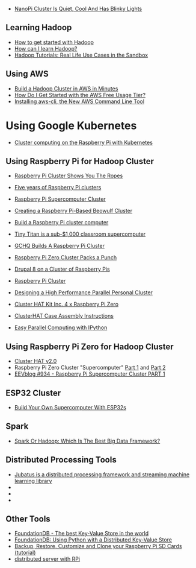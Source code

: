 * [NanoPi Cluster Is Quiet, Cool And Has Blinky Lights](https://hackaday.com/2018/07/05/nanopi-cluster-is-quiet-cool-and-has-blinky-lights/)

## Learning Hadoop
* [How to get started with Hadoop](http://bigdatastudio.com/tag/best-way-to-learn-hadoop)
* [How can I learn  Hadoop?](http://bigdatastudio.com/hadoop)
* [Hadoop Tutorials: Real Life Use Cases in the Sandbox](http://hortonworks.com/blog/hadoop-tutorials-real-life-use-cases-in-the-sandbox)

## Using AWS
* [Build a Hadoop Cluster in AWS in Minutes](https://dzone.com/articles/automate-building-hadoop-cluster-in-aws?edition=244486&utm_source=DailyDigest&utm_medium=email&utm_campaign=dd2016-11-30)
* [How Do I Get Started with the AWS Free Usage Tier?](http://docs.aws.amazon.com/gettingstarted/latest/awsgsg-intro/gsg-aws-free-tier.html)
* [Installing aws-cli, the New AWS Command Line Tool](http://alestic.com/2013/08/awscli)

# Using Google Kubernetes
* [Cluster computing on the Raspberry Pi with Kubernetes](https://opensource.com/life/16/2/build-a-kubernetes-cloud-with-raspberry-pi)

## Using Raspberry Pi for Hadoop Cluster
* [Raspberry Pi Cluster Shows You The Ropes](https://hackaday.com/2020/04/24/raspberry-pi-cluster-shows-you-the-ropes/)
* [Five years of Raspberry Pi clusters](https://medium.com/@alexellisuk/five-years-of-raspberry-pi-clusters-77e56e547875)
* [Raspberry Pi Supercomputer Cluster](https://www.youtube.com/watch?v=VzcarXuVUvU)
* [Creating a Raspberry Pi-Based Beowulf Cluster](http://coen.boisestate.edu/ece/files/2013/05/Creating.a.Raspberry.Pi-Based.Beowulf.Cluster_v2.pdf)
* [Build a Raspberry Pi cluster computer](https://www.blogdot.tv/build-a-raspberry-pi-cluster-computer/)
* [Tiny Titan is a sub-$1,000 classroom supercomputer](http://tinytitan.github.io/)
* [GCHQ Builds A Raspberry Pi Cluster](http://www.i-programmer.info/news/91-hardware/8385-gchq-builds-a-raspberry-pi-cluster.html)
* [Raspberry Pi Zero Cluster Packs a Punch](https://hackaday.com/2016/01/25/raspberry-pi-zero-cluster-packs-a-punch/#more-187972)
* [Drupal 8 on a Cluster of Raspberry Pis](http://www.pidramble.com/)
* [Raspberry Pi Cluster](http://likemagicappears.com/projects/raspberry-pi-cluster/)
* [Designing a High Performance Parallel Personal Cluster](http://hackaday.com/2016/05/09/designing-a-high-performance-parallel-personal-cluster/)
* [Cluster HAT Kit Inc. 4 x Raspberry Pi Zero](https://www.modmypi.com/raspberry-pi/iousbanalogue-expansion-1028/interfacing-1080/cluster-hat-kit-inc.-4-x-raspberry-pi-zero/?search=Cluster%20HAT)
* [ClusterHAT Case Assembly Instructions](https://www.modmypi.com/blog/clusterhat-case-assembly-instructions)

* [Easy Parallel Computing with IPython](https://andrewmellor.co.uk/blog/articles/2015/04/30/easy-parallel/)


## Using Raspberry Pi Zero for Hadoop Cluster
* [Cluster HAT v2.0](https://shop.pimoroni.com/products/cluster-hat)
* Raspberry Pi Zero Cluster "Supercomputer" [Part 1](https://youtu.be/HsIFWk_QHoc) and [Part 2](https://youtu.be/ddrTDCdlYDE)
* [EEVblog #934 - Raspberry Pi Supercomputer Cluster PART 1](https://www.youtube.com/watch?v=KI7YLXhovb8&feature=em-uploademail)

## ESP32 Cluster
* [Build Your Own Supercomputer With ESP32s](https://hackaday.com/2018/04/17/build-your-own-supercomputer-with-esp32s/)

## Spark
* [Spark Or Hadoop: Which Is The Best Big Data Framework?](https://www.linkedin.com/pulse/spark-hadoop-which-best-big-data-framework-chaaranpall-lambba?trk=eml-b2_content_ecosystem_digest-recommended_articles-103-null&midToken=AQFNblHgIt9-6A&fromEmail=fromEmail&ut=0pSjPikaB8JD81)

## Distributed Processing Tools
* [Jubatus is a distributed processing framework and streaming machine learning library](http://jubat.us/en/)
* []()
* []()
* []()

## Other Tools
* [FoundationDB - The best Key-Value Store in the world](https://foundationdb.com/)
* [FoundationDB: Using Python with a Distributed Key-Value Store](https://www.youtube.com/watch?v=G293P7UGnAY&feature=youtu.be)
* [Backup, Restore, Customize and Clone your Raspberry Pi SD Cards (tutorial)](http://sysmatt.blogspot.com/2014/08/backup-restore-customize-and-clone-your.html)
* [distributed server with RPi](https://hackaday.io/project/1002-distributed-server-with-rpi)

